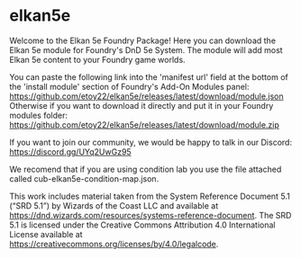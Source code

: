 # elkan5e

Welcome to the Elkan 5e Foundry Package! Here you can download the Elkan 5e module for Foundry's DnD 5e System. The module will add most Elkan 5e content to your Foundry game worlds.

You can paste the following link into the 'manifest url' field at the bottom of the 'install module' section of Foundry's Add-On Modules panel: https://github.com/etoy22/elkan5e/releases/latest/download/module.json
Otherwise if you want to download it directly and put it in your Foundry modules folder: https://github.com/etoy22/elkan5e/releases/latest/download/module.zip


If you want to join our community, we would be happy to talk in our Discord: https://discord.gg/UYq2UwGz95

We recomend that if you are using condition lab you use the file attached called cub-elkan5e-condition-map.json.


This work includes material taken from the System Reference Document 5.1 (“SRD 5.1”) by Wizards of the Coast LLC and available at https://dnd.wizards.com/resources/systems-reference-document. 
The SRD 5.1 is licensed under the Creative Commons Attribution 4.0 International License available at https://creativecommons.org/licenses/by/4.0/legalcode.
